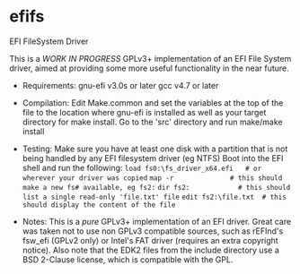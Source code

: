 efifs
=====

EFI FileSystem Driver

This is a *WORK IN PROGRESS* GPLv3+ implementation of an EFI File System driver,
aimed at providing some more useful functionality in the near future.

* Requirements:
  gnu-efi v3.0s or later 
  gcc v4.7 or later

* Compilation:
  Edit Make.common and set the variables at the top of the file to the location
  where gnu-efi is installed as well as your target directory for make install.
  Go to the 'src' directory and run make/make install

* Testing:
  Make sure you have at least one disk with a partition that is not being
  handled by any EFI filesystem driver (eg NTFS)
  Boot into the EFI shell and run the following:
  `load fs0:\fs_driver_x64.efi   # or wherever your driver was copied`
  `map -r              # this should make a new fs# available, eg fs2:`
  `dir fs2:            # this should list a single read-only 'file.txt' file`
  `edit fs2:\file.txt  # this should display the content of the file`

* Notes:
  This is a *pure* GPLv3+ implementation of an EFI driver. Great care was taken
  not to use non GPLv3 compatible sources, such as rEFInd's fsw_efi (GPLv2 only)
  or Intel's FAT driver (requires an extra copyright notice).
  Also note that the EDK2 files from the include directory use a BSD 2-Clause
  license, which is compatible with the GPL.
